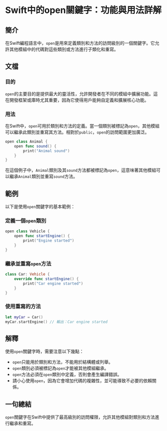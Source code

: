 <!--
Meta Description: # Swift中的open關鍵字：功能與用法詳解 ## 簡介 在Swift編程語言中，`open`是用來定義類別和方法的訪問級別的一個關鍵字。它允許其他模組中的代碼對這些類別或方法進行子類化和重寫。 ## 文檔 ### 目的 `open`的主要目的是提供最大的靈活性，允許開發者在不同的模組中擴展功能...
Meta Keywords: open, swift, animal, sound, car
-->

# Swift中的open關鍵字：功能與用法詳解

## 簡介
在Swift編程語言中，`open`是用來定義類別和方法的訪問級別的一個關鍵字。它允許其他模組中的代碼對這些類別或方法進行子類化和重寫。

## 文檔
### 目的
`open`的主要目的是提供最大的靈活性，允許開發者在不同的模組中擴展功能。這在開發框架或庫時尤其重要，因為它使得用戶能夠自定義和擴展核心功能。

### 用法
在Swift中，`open`可用於類別和方法的定義。當一個類別被標記為`open`，其他模組可以繼承此類別並重寫其方法。相對於`public`，`open`的訪問範圍更加廣泛。

```swift
open class Animal {
    open func sound() {
        print("Animal sound")
    }
}
```

在這個例子中，`Animal`類別及其`sound`方法都被標記為`open`，這意味著其他模組可以繼承`Animal`類別並重寫`sound`方法。

## 範例
以下是使用`open`關鍵字的基本範例：

### 定義一個`open`類別
```swift
open class Vehicle {
    open func startEngine() {
        print("Engine started")
    }
}
```

### 繼承並重寫`open`方法
```swift
class Car: Vehicle {
    override func startEngine() {
        print("Car engine started")
    }
}
```

### 使用重寫的方法
```swift
let myCar = Car()
myCar.startEngine() // 輸出：Car engine started
```

## 解釋
使用`open`關鍵字時，需要注意以下幾點：
- `open`只能用於類別和方法，不能用於結構體或列舉。
- `open`類別必須被標記為`open`才能被其他模組繼承。
- `open`方法必須在`open`類別中定義，否則會產生編譯錯誤。
- 請小心使用`open`，因為它會增加代碼的複雜性，並可能導致不必要的依賴關係。

## 一句總結
`open`關鍵字在Swift中提供了最高級別的訪問權限，允許其他模組對類別和方法進行繼承和重寫。